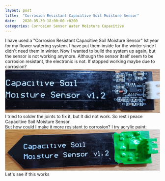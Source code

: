 ```yaml
---
layout: post
title:  "Corrosion Resistant Capacitive Soil Moisture Sensor"
date:   2020-05-30 18:00:00 +0200
categories: Corrosion Sensor Water Moisture Capacitive
---
```

I have used a "Corrosion Resistant Capacitive Soil Moisture Sensor" lst year for my flower watering system. I have put them inside for the winter since I didn't need them in winter. Now I wanted to build the system up again, but the sensor is not working anymore.<!--more-->
Although the sensor itself seem to be corrosion resistant, the electronic is not. If stopped working maybe due to corrosion?
![Sensor Corroded](/assets/2020-05-30-sensor.jpg)
<br>
I tried to solder the joints to fix it, but It did not work. So rest i peace Capacitive Soil Moisture Sensor. 
<br>
But how could I make it more resistant to corrosion? I try acrylic paint:
![Sensor Protected](/assets/2020-05-30-sensor_green.jpg)
<br>
Let's see if this works
